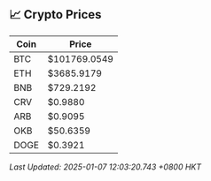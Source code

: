 ## 📈 Crypto Prices

| Coin | Price |
| ---- | ----- |
| BTC | $101769.0549 |
| ETH | $3685.9179 |
| BNB | $729.2192 |
| CRV | $0.9880 |
| ARB | $0.9095 |
| OKB | $50.6359 |
| DOGE | $0.3921 |

_Last Updated: 2025-01-07 12:03:20.743 +0800 HKT_